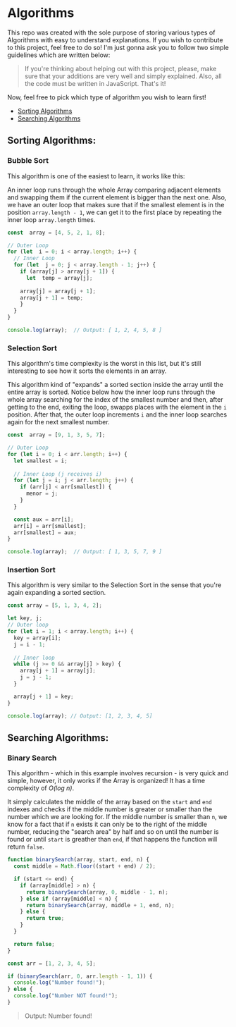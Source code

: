 # Algorithms
This repo was created with the sole purpose of storing various types of Algorithms with easy to understand explanations. If you wish to contribute to this project, feel free to do so! I'm just gonna ask you to follow two simple guidelines which are written below:

> If you're thinking about helping out with this project, please, make sure that your additions are very well and simply explained. Also, all the code must be written in JavaScript. That's it!

Now, feel free to pick which type of algorithm you wish to learn first!

* [Sorting Algorithms](#sorting-algorithms) <br/>
* [Searching Algorithms](#searching-algorithms)

## Sorting Algorithms:
### Bubble Sort
This algorithm is one of the easiest to learn, it works like this:

An inner loop runs through the whole Array comparing adjacent elements and swapping them if the current element is bigger than the next one. Also, we have an outer loop that makes sure that if the smallest element is in the position ```array.length - 1```, we can get it to the first place by repeating the inner loop ```array.length``` times.

```javascript
const  array = [4, 5, 2, 1, 8];

// Outer Loop
for (let  i = 0; i < array.length; i++) {
  // Inner Loop
  for (let  j = 0; j < array.length - 1; j++) {
    if (array[j] > array[j + 1]) {
      let  temp = array[j];
			
	array[j] = array[j + 1];
	array[j + 1] = temp;
    }
  }
}

console.log(array);  // Output: [ 1, 2, 4, 5, 8 ]
```

### Selection Sort
This algorithm's time complexity is the worst in this list, but it's still interesting to see how it sorts the elements in an array.

This algorithm kind of "expands" a sorted section inside the array until the entire array is sorted. Notice below how the inner loop runs through the whole array searching for the index of the smallest number and then, after getting to the end, exiting the loop, swapps places with the element in the ```i``` position. After that, the outer loop increments ```i``` and the inner loop searches again for the next smallest number.

```javascript
const  array = [9, 1, 3, 5, 7];

// Outer Loop
for (let i = 0; i < arr.length; i++) {
  let smallest = i;
	
  // Inner Loop (j receives i)
  for (let j = i; j < arr.length; j++) {
    if (arr[j] < arr[smallest]) {
      menor = j;
    }
  }

  const aux = arr[i];
  arr[i] = arr[smallest];
  arr[smallest] = aux;
}

console.log(array);  // Output: [ 1, 3, 5, 7, 9 ]
```

### Insertion Sort
This algorithm is very similar to the Selection Sort in the sense that you're again expanding a sorted section.

```javascript
const array = [5, 1, 3, 4, 2];

let key, j;
// Outer loop
for (let i = 1; i < array.length; i++) {
  key = array[i];
  j = i - 1;
	
  // Inner loop
  while (j >= 0 && array[j] > key) {
    array[j + 1] = array[j];
    j = j - 1;
  }

  array[j + 1] = key;
}

console.log(array); // Output: [1, 2, 3, 4, 5]
```

## Searching Algorithms:
### Binary Search
This algorithm - which in this example involves recursion - is very quick and simple, however, it only works if the Array is organized! It has a time complexity of *O(log n)*.

It simply calculates the middle of the array based on the `start` and `end` indexes and checks if the middle number is greater or smaller than the number which we are looking for. If the middle number is smaller than `n`, we know for a fact that if `n` exists it can only be to the right of the middle number, reducing the "search area" by half and so on until the number is found or until `start` is greather than `end`, if that happens the function will return `false`.

```javascript
function binarySearch(array, start, end, n) {
  const middle = Math.floor((start + end) / 2);

  if (start <= end) {
    if (array[middle] > n) {
      return binarySearch(array, 0, middle - 1, n);
    } else if (array[middle] < n) {
      return binarySearch(array, middle + 1, end, n);
    } else {
      return true;
    }
  }

  return false;
}

const arr = [1, 2, 3, 4, 5];

if (binarySearch(arr, 0, arr.length - 1, 1)) {
  console.log("Number found!");
} else {
  console.log("Number NOT found!");
}
```
> Output: Number found!

